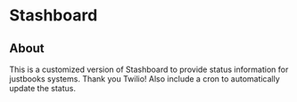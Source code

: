 # Stashboard

## About

This is a customized version of Stashboard to provide status information for justbooks systems.
Thank you Twilio!
Also include a cron to automatically update the status.

